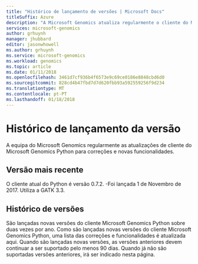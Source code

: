 ```yaml
---
title: "Histórico de lançamento de versões | Microsoft Docs"
titleSuffix: Azure
description: "A Microsoft Genomics atualiza regularmente o cliente do Microsoft Genomics Python para correções e novas funcionalidades."
services: microsoft-genomics
author: grhuynh
manager: jhubbard
editor: jasonwhowell
ms.author: grhuynh
ms.service: microsoft-genomics
ms.workload: genomics
ms.topic: article
ms.date: 01/11/2018
ms.openlocfilehash: 3461d7cf936b4f6573e9c69ce0186e8848cbd6d0
ms.sourcegitcommit: 828cd4b47fbd7d7d620fbb93a592559256f9d234
ms.translationtype: MT
ms.contentlocale: pt-PT
ms.lasthandoff: 01/18/2018
---
```

# <a name="version-release-history"></a>Histórico de lançamento da versão
A equipa do Microsoft Genomics regularmente as atualizações de cliente do Microsoft Genomics Python para correções e novas funcionalidades. 

## <a name="latest-release"></a>Versão mais recente
O cliente atual do Python é versão 0.7.2. -Foi lançada 1 de Novembro de 2017. Utiliza a GATK 3.3. 


## <a name="release-history"></a>Histórico de versões 
São lançadas novas versões do cliente Microsoft Genomics Python sobre duas vezes por ano. Como são lançadas novas versões do cliente Microsoft Genomics Python, uma lista das correções e funcionalidades é atualizada aqui. Quando são lançadas novas versões, as versões anteriores devem continuar a ser suportado pelo menos 90 dias. Quando já não são suportadas versões anteriores, irá ser indicado nesta página. 
